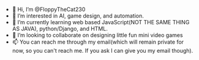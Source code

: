 - 👋 Hi, I’m @FloppyTheCat230
- 👀 I’m interested in AI, game design, and automation.
- 🌱 I’m currently learning web based JavaScript(NOT THE SAME THING AS JAVA), python/Django, and HTML.
- 💞️ I’m looking to collaborate on designing little fun mini video games
- 📫 You can reach me through my email(which will remain private for now, so you can't reach me. If you ask I can give you my email though).

<!---
FloppyTheCat230/FloppyTheCat230 is a ✨ special ✨ repository because its `README.md` (this file) appears on your GitHub profile.
You can click the Preview link to take a look at your changes.
--->
